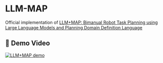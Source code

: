 # LLM-MAP
Official implementation of [LLM+MAP: Bimanual Robot Task Planning using Large Language Models and Planning Domain Definition Language](http://arxiv.org/abs/2503.17309
)

## 🎥 Demo Video

[![LLM+MAP demo](https://markdown-videos-api.jorgenkh.no/url?url=https://youtu.be/i2j1WyNaBa8)](https://youtu.be/i2j1WyNaBa8)
